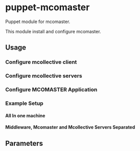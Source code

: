 puppet-mcomaster
================

Puppet module for mcomaster. 

This module install and configure mcomaster. 

## Usage 

### Configure mcollective client

### Configure mcollective servers

### Configure MCOMASTER Application

### Example Setup 

#### All In one machine 

#### Middleware, Mcomaster and Mcollective Servers Separated


## Parameters


## 
